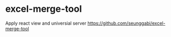 # excel-merge-tool

Apply react view and universial server
https://github.com/seunggabi/excel-merge-tool